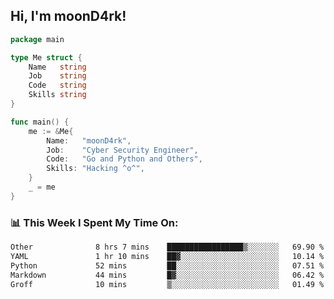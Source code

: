 <h2> Hi, I'm moonD4rk!</h2>

```go
package main

type Me struct {
	Name   string
	Job    string
	Code   string
	Skills string
}

func main() {
	me := &Me{
		Name:   "moonD4rk",
		Job:    "Cyber Security Engineer",
		Code:   "Go and Python and Others",
		Skills: "Hacking ^o^",
	}
	_ = me
}
```

<h3>📊 This Week I Spent My Time On:</h3>
<!-- <img align='right' src="https://github-readme-stats.vercel.app/api?username=moond4rk&show_icons=true&theme=radical", width="300" height="150"> -->

<!--START_SECTION:waka-->

```txt
Other              8 hrs 7 mins    █████████████████▒░░░░░░░   69.90 %
YAML               1 hr 10 mins    ██▓░░░░░░░░░░░░░░░░░░░░░░   10.14 %
Python             52 mins         ██░░░░░░░░░░░░░░░░░░░░░░░   07.51 %
Markdown           44 mins         █▓░░░░░░░░░░░░░░░░░░░░░░░   06.42 %
Groff              10 mins         ▒░░░░░░░░░░░░░░░░░░░░░░░░   01.49 %
```

<!--END_SECTION:waka-->

